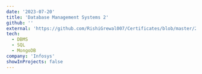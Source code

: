```yaml
---
date: '2023-07-20'
title: 'Database Management Systems 2'
github: ''
external: 'https://github.com/RishiGrewal007/Certificates/blob/master/2023_07_20_Infosys_dbms2.pdf'
tech:
  - DBMS
  - SQL
  - MongoDB
company: 'Infosys'
showInProjects: false
---
```



